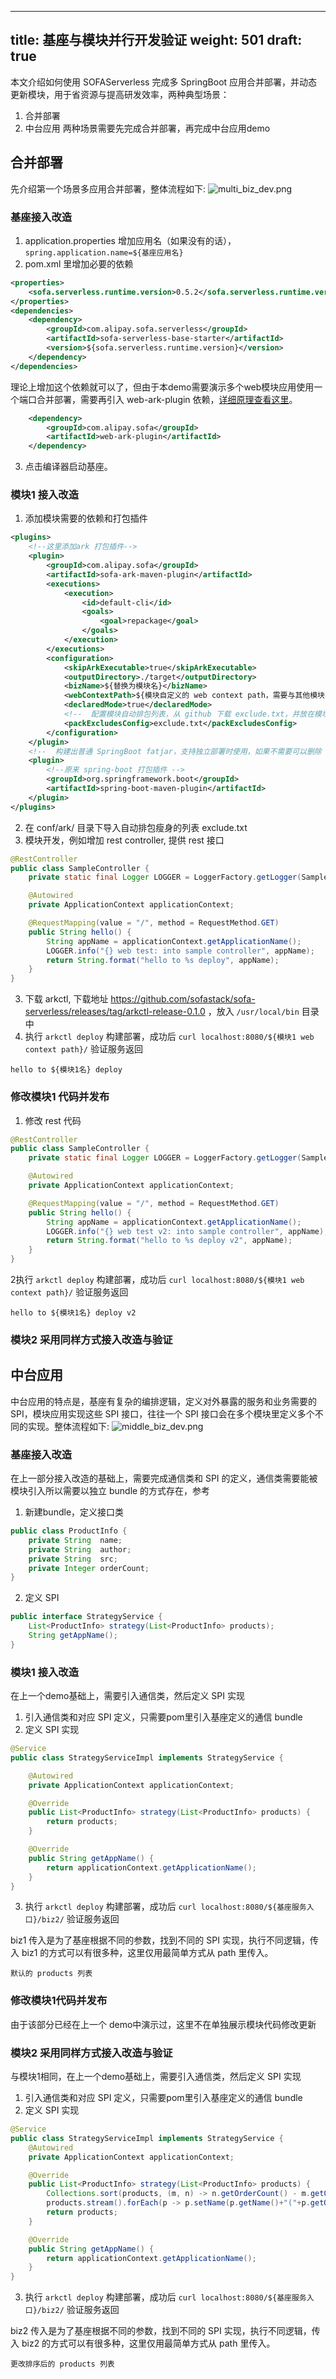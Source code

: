 
---
title: 基座与模块并行开发验证
weight: 501
draft: true
---

本文介绍如何使用 SOFAServerless 完成多 SpringBoot 应用合并部署，并动态更新模块，用于省资源与提高研发效率，两种典型场景：
1. 合并部署
2. 中台应用
两种场景需要先完成合并部署，再完成中台应用demo

## 合并部署

先介绍第一个场景多应用合并部署，整体流程如下:
![multi_biz_dev.png](/img/multi_biz_dev.png)

### 基座接入改造
1. application.properties 增加应用名（如果没有的话）， `spring.application.name=${基座应用名}`
2. pom.xml 里增加必要的依赖
```xml
<properties>
    <sofa.serverless.runtime.version>0.5.2</sofa.serverless.runtime.version>
</properties>
<dependencies>
    <dependency>
        <groupId>com.alipay.sofa.serverless</groupId>
        <artifactId>sofa-serverless-base-starter</artifactId>
        <version>${sofa.serverless.runtime.version}</version>
    </dependency>
</dependencies>
```
理论上增加这个依赖就可以了，但由于本demo需要演示多个web模块应用使用一个端口合并部署，需要再引入 web-ark-plugin 依赖，[详细原理查看这里](https://www.sofastack.tech/projects/sofa-boot/sofa-ark-multi-web-component-deploy/)。
```xml
    <dependency>
        <groupId>com.alipay.sofa</groupId>
        <artifactId>web-ark-plugin</artifactId>
    </dependency>
```
3. 点击编译器启动基座。

### 模块1 接入改造
1. 添加模块需要的依赖和打包插件
```xml
<plugins>
    <!--这里添加ark 打包插件-->
    <plugin>
        <groupId>com.alipay.sofa</groupId>
        <artifactId>sofa-ark-maven-plugin</artifactId>
        <executions>
            <execution>
                <id>default-cli</id>
                <goals>
                    <goal>repackage</goal>
                </goals>
            </execution>
        </executions>
        <configuration>
            <skipArkExecutable>true</skipArkExecutable>
            <outputDirectory>./target</outputDirectory>
            <bizName>${替换为模块名}</bizName>
            <webContextPath>${模块自定义的 web context path，需要与其他模块不同}</webContextPath>
            <declaredMode>true</declaredMode>
            <!--  配置模块自动排包列表，从 github 下载 exclude.txt，并放在模块根目录的 conf/ark/ 目录下，下载地址：https://github.com/sofastack/sofa-serverless/blob/master/samples/springboot-samples/slimming/log4j2/biz1/conf/ark/rules.txt  -->
            <packExcludesConfig>exclude.txt</packExcludesConfig>
        </configuration>
    </plugin>
    <!--  构建出普通 SpringBoot fatjar，支持独立部署时使用，如果不需要可以删除  -->
    <plugin>
        <!--原来 spring-boot 打包插件 -->
        <groupId>org.springframework.boot</groupId>
        <artifactId>spring-boot-maven-plugin</artifactId>
    </plugin>
</plugins>
```
2. 在 conf/ark/ 目录下导入自动排包瘦身的列表 exclude.txt
3. 模块开发，例如增加 rest controller, 提供 rest 接口
```java
@RestController
public class SampleController {
    private static final Logger LOGGER = LoggerFactory.getLogger(SampleController.class);

    @Autowired
    private ApplicationContext applicationContext;

    @RequestMapping(value = "/", method = RequestMethod.GET)
    public String hello() {
        String appName = applicationContext.getApplicationName();
        LOGGER.info("{} web test: into sample controller", appName);
        return String.format("hello to %s deploy", appName);
    }
}
```
3. 下载 arkctl, 下载地址 https://github.com/sofastack/sofa-serverless/releases/tag/arkctl-release-0.1.0 ，放入 `/usr/local/bin` 目录中
4. 执行 `arkctl deploy` 构建部署，成功后 `curl localhost:8080/${模块1 web context path}/` 验证服务返回
```text
hello to ${模块1名} deploy
```

### 修改模块1 代码并发布
1. 修改 rest 代码
```java
@RestController
public class SampleController {
    private static final Logger LOGGER = LoggerFactory.getLogger(SampleController.class);

    @Autowired
    private ApplicationContext applicationContext;

    @RequestMapping(value = "/", method = RequestMethod.GET)
    public String hello() {
        String appName = applicationContext.getApplicationName();
        LOGGER.info("{} web test v2: into sample controller", appName);
        return String.format("hello to %s deploy v2", appName);
    }
}
```
2执行 `arkctl deploy` 构建部署，成功后 `curl localhost:8080/${模块1 web context path}/` 验证服务返回
```text
hello to ${模块1名} deploy v2
```

### 模块2 采用同样方式接入改造与验证

## 中台应用
中台应用的特点是，基座有复杂的编排逻辑，定义对外暴露的服务和业务需要的 SPI，模块应用实现这些 SPI 接口，往往一个 SPI 接口会在多个模块里定义多个不同的实现。整体流程如下:
![middle_biz_dev.png](/img/middle_biz_dev.png)

### 基座接入改造
在上一部分接入改造的基础上，需要完成通信类和 SPI 的定义，通信类需要能被模块引入所以需要以独立 bundle 的方式存在，参考
1. 新建bundle，定义接口类
```java
public class ProductInfo {
    private String  name;
    private String  author;
    private String  src;
    private Integer orderCount;
}
```
2. 定义 SPI 
```java
public interface StrategyService {
    List<ProductInfo> strategy(List<ProductInfo> products);
    String getAppName();
}
```


### 模块1 接入改造
在上一个demo基础上，需要引入通信类，然后定义 SPI 实现
1. 引入通信类和对应 SPI 定义，只需要pom里引入基座定义的通信 bundle
2. 定义 SPI 实现
```java
@Service
public class StrategyServiceImpl implements StrategyService {

    @Autowired
    private ApplicationContext applicationContext;

    @Override
    public List<ProductInfo> strategy(List<ProductInfo> products) {
        return products;
    }

    @Override
    public String getAppName() {
        return applicationContext.getApplicationName();
    }
}
```

3. 执行 `arkctl deploy` 构建部署，成功后 `curl localhost:8080/${基座服务入口}/biz2/` 验证服务返回

biz1 传入是为了基座根据不同的参数，找到不同的 SPI 实现，执行不同逻辑，传入 biz1 的方式可以有很多种，这里仅用最简单方式从 path 里传入。

```text
默认的 products 列表
```

### 修改模块1代码并发布
由于该部分已经在上一个 demo中演示过，这里不在单独展示模块代码修改更新

### 模块2 采用同样方式接入改造与验证
与模块1相同，在上一个demo基础上，需要引入通信类，然后定义 SPI 实现
1. 引入通信类和对应 SPI 定义，只需要pom里引入基座定义的通信 bundle
2. 定义 SPI 实现
```java
@Service
public class StrategyServiceImpl implements StrategyService {
    @Autowired
    private ApplicationContext applicationContext;

    @Override
    public List<ProductInfo> strategy(List<ProductInfo> products) {
        Collections.sort(products, (m, n) -> n.getOrderCount() - m.getOrderCount());
        products.stream().forEach(p -> p.setName(p.getName()+"("+p.getOrderCount()+")"));
        return products;
    }

    @Override
    public String getAppName() {
        return applicationContext.getApplicationName();
    }
}
```

3. 执行 `arkctl deploy` 构建部署，成功后 `curl localhost:8080/${基座服务入口}/biz2/` 验证服务返回

biz2 传入是为了基座根据不同的参数，找到不同的 SPI 实现，执行不同逻辑，传入 biz2 的方式可以有很多种，这里仅用最简单方式从 path 里传入。
```text
更改排序后的 products 列表
```
